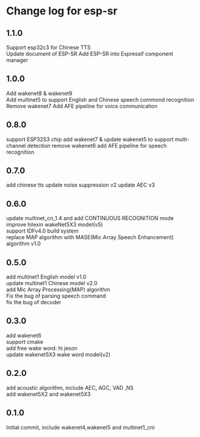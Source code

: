 # Change log for esp-sr

## 1.1.0
Support esp32c3 for Chinese TTS  
Update document of ESP-SR
Add ESP-SR into Espressif component manager 

## 1.0.0
Add wakenet8 & wakenet9  
Add multinet5 to support English and Chinese speech commond recognition
Remove wakenet7 
Add AFE pipeline for voice communication

## 0.8.0
support ESP32S3 chip
add wakenet7 & update wakenet5 to support multi-channel detection
remove wakenet6
add AFE pipeline for speech recognition 

## 0.7.0
add chinese tts
update noise suppression v2
update AEC v3

## 0.6.0
update multinet_cn_1.4 and add CONTINUOUS RECOGNITION mode  
improve hilexin wakeNet5X3 model(v5)    
support IDFv4.0 build system  
replace MAP algorithm with MASE(Mic Array Speech Enhancement) algorithm v1.0  

## 0.5.0
add multinet1 English model v1.0  
update multinet1 Chinese model v2.0  
add Mic Array Processing(MAP) algorithm  
Fix the bug of parsing speech command  
fix the bug of decoder  

## 0.3.0
add wakenet6  
support cmake  
add free wake word: hi jeson  
update wakenet5X3 wake word model(v2)  

## 0.2.0
add acoustic algorithm, include AEC, AGC, VAD ,NS  
add wakenet5X2 and wakenet5X3  

## 0.1.0 
Initial commit, include wakenet4,wakenet5 and multinet1_cni  
